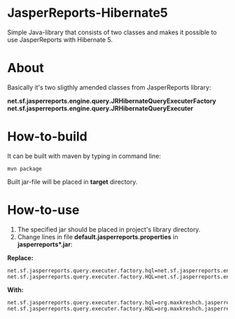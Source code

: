 # JasperReports-Hibernate5

Simple Java-library that consists of two classes and makes it possible to use JasperReports with 
Hibernate 5.

About
=====
Basically it's two sligthly amended classes from JasperReports library:

**net.sf.jasperreports.engine.query.JRHibernateQueryExecuterFactory**
**net.sf.jasperreports.engine.query.JRHibernateQueryExecuter**

How-to-build
============

It can be built with maven by typing in command line:

`mvn package`

Built jar-file will be placed in **target** directory.


How-to-use
==========

1. The specified jar should be placed in project's library directory.
2. Change lines in file **default.jasperreports.properties** in **jasperreports\*.jar**:

**Replace:**

```
net.sf.jasperreports.query.executer.factory.hql=net.sf.jasperreports.engine.query.JRHibernateQueryExecuterFactory
net.sf.jasperreports.query.executer.factory.HQL=net.sf.jasperreports.engine.query.JRHibernateQueryExecuterFactory
```

**With:**

```
net.sf.jasperreports.query.executer.factory.hql=org.maxkreshch.jasperreports.engine.query.JRHibernate5QueryExecuterFactory
net.sf.jasperreports.query.executer.factory.HQL=org.maxkreshch.jasperreports.engine.query.JRHibernate5QueryExecuterFactory
```


